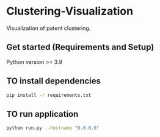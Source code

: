 # Clustering-Visualization

Visualization of patent clustering.


## Get started (Requirements and Setup)
Python version >= 3.9

## TO install dependencies
``` bash
pip install -r requirements.txt
```

## TO run application
``` bash
python run.py --hostname "0.0.0.0"
```